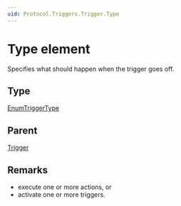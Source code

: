 ```yaml
---
uid: Protocol.Triggers.Trigger.Type
---
```


# Type element

Specifies what should happen when the trigger goes off.

## Type

[EnumTriggerType](xref:Protocol-EnumTriggerType)

## Parent

[Trigger](xref:Protocol.Triggers.Trigger)

## Remarks

- execute one or more actions, or
- activate one or more triggers.
